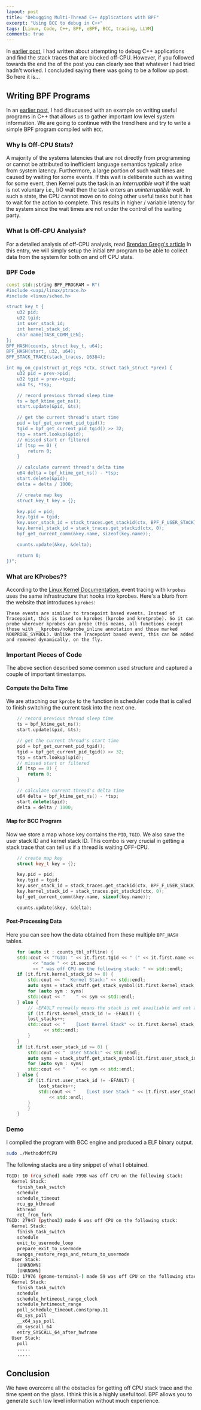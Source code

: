 ```yaml
---
layout: post
title: "Debugging Multi-Thread C++ Applications with BPF"
excerpt: "Using BCC to debug in C++"
tags: [Linux, Code, C++, BPF, eBPF, BCC, tracing, LLVM]
comments: true
---
```

In [earlier post](http://www.mycpu.org/bpf-c++-off-cpu/), I had written about
attempting to debug C++ applications and find the stack traces that are blocked
off-CPU. However, if you followed towards the end the of the post you can
clearly see that whatever I had tried hadn't worked. I concluded saying there
was going to be a follow up post. So here it is...

## Writing BPF Programs
In an [earlier post](http://www.mycpu.org/writing-bpf-c++/), I had disucussed
with an example on writing useful programs in C++ that allows us to gather
important low level system information. We are going to continue with the trend
here and try to write a simple BPF program compiled with `BCC`.

### Why Is Off-CPU Stats?
A majority of the systems latencies that are not directly from programming or
cannot be attributed to inefficient language semantics typically arise from
system latency. Furthermore, a large portion of such wait times are caused by
waiting for some events. If this wait is deliberate such as waiting for some
event, then Kernel puts the task in an *interruptible wait* if the wait is not
voluntary i.e., I/O wait then the task enters an *uninterruptible wait*. In such
a state, the CPU cannot move on to doing other useful tasks but it has to wait
for the action to complete. This results in higher / variable latency for the
system since the wait times are not under the control of the waiting party.

### What Is Off-CPU Analysis?
For a detailed analysis of off-CPU analysis, read [Brendan Gregg's
article](http://www.brendangregg.com/offcpuanalysis.html)
In this entry, we will simply setup the initial ``BPF`` program to be able to
collect data from the system for both on and off CPU stats.

### BPF Code
```cpp
const std::string BPF_PROGRAM = R"(
#include <uapi/linux/ptrace.h>
#include <linux/sched.h>

struct key_t {
    u32 pid;
    u32 tgid;
    int user_stack_id;
    int kernel_stack_id;
    char name[TASK_COMM_LEN];
};
BPF_HASH(counts, struct key_t, u64);
BPF_HASH(start, u32, u64);
BPF_STACK_TRACE(stack_traces, 16384);

int my_on_cpu(struct pt_regs *ctx, struct task_struct *prev) {
    u32 pid = prev->pid;
    u32 tgid = prev->tgid;
    u64 ts, *tsp;

    // record previous thread sleep time
    ts = bpf_ktime_get_ns();
    start.update(&pid, &ts);

    // get the current thread's start time
    pid = bpf_get_current_pid_tgid();
    tgid = bpf_get_current_pid_tgid() >> 32;
    tsp = start.lookup(&pid);
    // missed start or filtered
    if (tsp == 0) {
        return 0;
    }

    // calculate current thread's delta time
    u64 delta = bpf_ktime_get_ns() - *tsp;
    start.delete(&pid);
    delta = delta / 1000;

    // create map key
    struct key_t key = {};

    key.pid = pid;
    key.tgid = tgid;
    key.user_stack_id = stack_traces.get_stackid(ctx, BPF_F_USER_STACK);
    key.kernel_stack_id = stack_traces.get_stackid(ctx, 0);
    bpf_get_current_comm(&key.name, sizeof(key.name));

    counts.update(&key, &delta);

    return 0;
})";
```

### What are KProbes??
According to the [Linux Kernel
Documentation](https://www.kernel.org/doc/html/latest/trace/kprobetrace.html),
event tracing with ``krpobes`` uses the same infrastructure that hooks into
kprobes. Here's a blurb from the website that introduces `kprobes`:

```plain
These events are similar to tracepoint based events. Instead of Tracepoint, this is based on kprobes (kprobe and kretprobe). So it can probe wherever kprobes can probe (this means, all functions except those with __kprobes/nokprobe_inline annotation and those marked NOKPROBE_SYMBOL). Unlike the Tracepoint based event, this can be added and removed dynamically, on the fly.
```

### Important Pieces of Code
The above section described some common used structure and captured a couple of
important timestamps.

#### Compute the Delta Time
We are attaching our `kprobe` to the function in scheduler code that is called
to finish switching the current task into the next one.

```cpp
    // record previous thread sleep time
    ts = bpf_ktime_get_ns();
    start.update(&pid, &ts);

    // get the current thread's start time
    pid = bpf_get_current_pid_tgid();
    tgid = bpf_get_current_pid_tgid() >> 32;
    tsp = start.lookup(&pid);
    // missed start or filtered
    if (tsp == 0) {
        return 0;
    }

    // calculate current thread's delta time
    u64 delta = bpf_ktime_get_ns() - *tsp;
    start.delete(&pid);
    delta = delta / 1000;

```

#### Map for BCC Program
Now we store a map whose key contains the ``PID``, ``TGID``. We also save the
user stack ID and kernel stack ID. This combo is very crucial in getting a stack
trace that can tell us if a thread is waiting OFF-CPU.

```cpp
    // create map key
    struct key_t key = {};

    key.pid = pid;
    key.tgid = tgid;
    key.user_stack_id = stack_traces.get_stackid(ctx, BPF_F_USER_STACK);
    key.kernel_stack_id = stack_traces.get_stackid(ctx, 0);
    bpf_get_current_comm(&key.name, sizeof(key.name));

    counts.update(&key, &delta);
```

#### Post-Processing Data
Here you can see how the data obtained from these multiple ``BPF_HASH`` tables.
```cpp
    for (auto it : counts_tbl_offline) {
    std::cout << "TGID: " << it.first.tgid << " (" << it.first.name << ") "
          << "made " << it.second
          << " was off CPU on the following stack: " << std::endl;
    if (it.first.kernel_stack_id >= 0) {
        std::cout << "  Kernel Stack:" << std::endl;
        auto syms = stack_stuff.get_stack_symbol(it.first.kernel_stack_id, -1);
        for (auto sym : syms)
        std::cout << "    " << sym << std::endl;
    } else {
        // -EFAULT normally means the stack is not availiable and not an error
        if (it.first.kernel_stack_id != -EFAULT) {
        lost_stacks++;
        std::cout << "    [Lost Kernel Stack" << it.first.kernel_stack_id << "]"
              << std::endl;
        }
    }
    if (it.first.user_stack_id >= 0) {
        std::cout << "  User Stack:" << std::endl;
        auto syms = stack_stuff.get_stack_symbol(it.first.user_stack_id, it.first.pid);
        for (auto sym : syms)
        std::cout << "    " << sym << std::endl;
    } else {
        if (it.first.user_stack_id != -EFAULT) {
            lost_stacks++;
            std::cout << "    [Lost User Stack " << it.first.user_stack_id << "]"
                << std::endl;
        }
        }
    }
```

### Demo
I compiled the program with BCC engine and produced a ELF binary output.
```bash
sudo ./MethodOffCPU
```

The following stacks are a tiny snippet of what I obtained.
```bash
TGID: 10 (rcu_sched) made 7998 was off CPU on the following stack:
  Kernel Stack:
    finish_task_switch
    schedule
    schedule_timeout
    rcu_gp_kthread
    kthread
    ret_from_fork
TGID: 27947 (python3) made 6 was off CPU on the following stack:
  Kernel Stack:
    finish_task_switch
    schedule
    exit_to_usermode_loop
    prepare_exit_to_usermode
    swapgs_restore_regs_and_return_to_usermode
  User Stack:
    [UNKNOWN]
    [UNKNOWN]
TGID: 17976 (gnome-terminal-) made 59 was off CPU on the following stack:
  Kernel Stack:
    finish_task_switch
    schedule
    schedule_hrtimeout_range_clock
    schedule_hrtimeout_range
    poll_schedule_timeout.constprop.11
    do_sys_poll
    __x64_sys_poll
    do_syscall_64
    entry_SYSCALL_64_after_hwframe
  User Stack:
    poll
	.....
	.....
```

## Conclusion
We have overcome all the obstacles for getting off CPU stack trace and the time
spent on the glass. I think this is a highly useful tool. BPF allows you to
generate such low level information without much experience.
